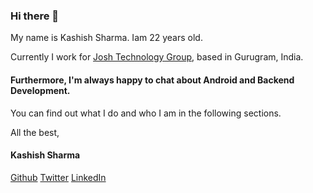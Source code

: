 ### Hi there 👋
My name is Kashish Sharma. Iam 22 years old.

Currently I work for [Josh Technology Group](https://www.joshtechnologygroup.com/), based in Gurugram, India.
#### Furthermore, I'm always happy to chat about Android and Backend Development.
You can find out what I do and who I am in the following sections.

All the best,
#### Kashish Sharma


[Github](https://www.github.com/Kashish-Sharma/)
[Twitter](https://twitter.com/kashish25798/)
[LinkedIn](https://www.linkedin.com/in/kashish98/)
